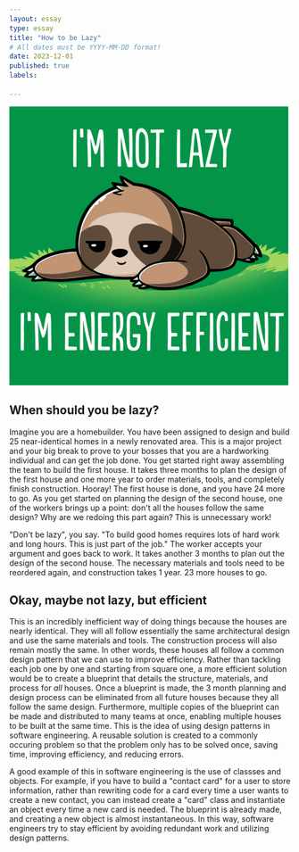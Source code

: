 ```yaml
---
layout: essay
type: essay
title: "How to be Lazy"
# All dates must be YYYY-MM-DD format!
date: 2023-12-01
published: true
labels:

---
```


<img width=500 src="../img/lazy.png"/>

## When should you be lazy?
Imagine you are a homebuilder.  You have been assigned to design and build 25 near-identical homes in a newly renovated area.  This is a major project and your big break to prove to your bosses that you are a hardworking individual and can get the job done.  You get started right away assembling the team to build the first house.  It takes three months to plan the design of the first house and one more year to order materials, tools, and completely finish construction.   Hooray! The first house is done, and you have 24 more to go.  As you get started on planning the design of the second house, one of the workers brings up a point: don't all the houses follow the same design?  Why are we redoing this part again?  This is unnecessary work!

"Don't be lazy", you say.  "To build good homes requires lots of hard work and long hours.  This is just part of the job."  The worker accepts your argument and goes back to work.  It takes another 3 months to plan out the design of the second house.  The necessary materials and tools need to be reordered again, and construction takes 1 year.  23 more houses to go.

## Okay, maybe not lazy, but efficient
This is an incredibly inefficient way of doing things because the houses are nearly identical.  They will all follow essentially the same architectural design and use the same materials and tools.  The construction process will also remain mostly the same.  In other words, these houses all follow a common design pattern that we can use to improve efficiency.  Rather than tackling each job one by one and starting from square one, a more efficient solution would be to create a blueprint that details the structure, materials, and process for <i>all</i> houses.  Once a blueprint is made, the 3 month planning and design process can be eliminated from all future houses because they all follow the same design.  Furthermore, multiple copies of the blueprint can be made and distributed to many teams at once, enabling multiple houses to be built at the same time.  This is the idea of using design patterns in software engineering.  A reusable solution is created to a commonly occuring problem so that the problem only has to be solved once, saving time, improving efficiency, and reducing errors.

A good example of this in software engineering is the use of classses and objects.  For example, if you have to build a "contact card" for a user to store information, rather than rewriting code for a card every time a user wants to create a new contact, you can instead create a "card" class and instantiate an object every time a new card is needed.  The blueprint is already made, and creating a new object is almost instantaneous.  In this way, software engineers try to stay efficient by avoiding redundant work and utilizing design patterns.
